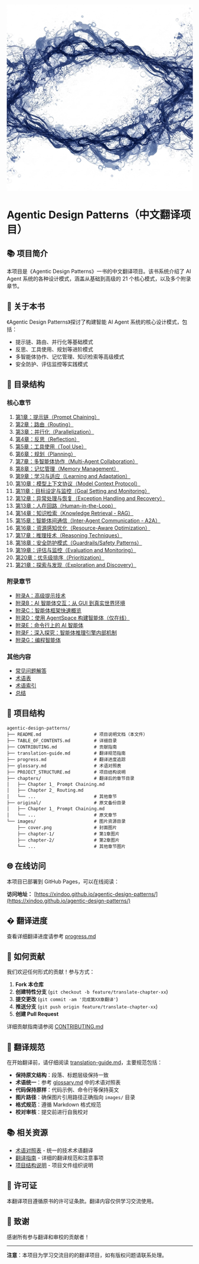 ![封面图](images/cover.png)

# Agentic Design Patterns（中文翻译项目）

## 📚 项目简介

本项目是《Agentic Design Patterns》一书的中文翻译项目。该书系统介绍了 AI Agent 系统的各种设计模式，涵盖从基础到高级的 21 个核心模式，以及多个附录章节。

## 🎯 关于本书

《Agentic Design Patterns》探讨了构建智能 AI Agent 系统的核心设计模式，包括：
- 提示链、路由、并行化等基础模式
- 反思、工具使用、规划等进阶模式
- 多智能体协作、记忆管理、知识检索等高级模式
- 安全防护、评估监控等实践模式

## 📖 目录结构

### 核心章节

1. [第1章：提示链（Prompt Chaining）](chapters/Chapter%201_%20Prompt%20Chaining.md)
2. [第2章：路由（Routing）](chapters/Chapter%202_%20Routing.md)
3. [第3章：并行化（Parallelization）](chapters/Chapter%203_%20Parallelization.md)
4. [第4章：反思（Reflection）](chapters/Chapter%204_%20Reflection.md)
5. [第5章：工具使用（Tool Use）](chapters/Chapter%205_%20Tool%20Use.md)
6. [第6章：规划（Planning）](chapters/Chapter%206_%20Planning.md)
7. [第7章：多智能体协作（Multi-Agent Collaboration）](chapters/Chapter%207_%20Multi-Agent%20Collaboration.md)
8. [第8章：记忆管理（Memory Management）](chapters/Chapter%208_%20Memory%20Management.md)
9. [第9章：学习与适应（Learning and Adaptation）](chapters/Chapter%209_%20Learning%20and%20Adaptation.md)
10. [第10章：模型上下文协议（Model Context Protocol）](chapters/Chapter%2010_%20Model%20Context%20Protocol%20(MCP).md)
11. [第11章：目标设定与监控（Goal Setting and Monitoring）](chapters/Chapter%2011_%20Goal%20Setting%20and%20Monitoring.md)
12. [第12章：异常处理与恢复（Exception Handling and Recovery）](chapters/Chapter%2012_%20Exception%20Handling%20and%20Recovery.md)
13. [第13章：人在回路（Human-in-the-Loop）](chapters/Chapter%2013_%20Human-in-the-Loop.md)
14. [第14章：知识检索（Knowledge Retrieval - RAG）](chapters/Chapter%2014_%20Knowledge%20Retrieval%20(RAG).md)
15. [第15章：智能体间通信（Inter-Agent Communication - A2A）](chapters/Chapter%2015_%20Inter-Agent%20Communication%20(A2A).md)
16. [第16章：资源感知优化（Resource-Aware Optimization）](chapters/Chapter%2016_%20Resource-Aware%20Optimization.md)
17. [第17章：推理技术（Reasoning Techniques）](chapters/Chapter%2017_%20Reasoning%20Techniques.md)
18. [第18章：安全防护模式（Guardrails/Safety Patterns）](chapters/Chapter%2018_%20Guardrails_Safety%20Patterns.md)
19. [第19章：评估与监控（Evaluation and Monitoring）](chapters/Chapter%2019_%20Evaluation%20and%20Monitoring.md)
20. [第20章：优先级排序（Prioritization）](chapters/Chapter%2020_%20Prioritization.md)
21. [第21章：探索与发现（Exploration and Discovery）](chapters/Chapter%2021_%20Exploration%20and%20Discovery.md)

### 附录章节

- [附录A：高级提示技术](chapters/Appendix%20A_%20Advanced%20Prompting%20Techniques.md)
- [附录B：AI 智能体交互：从 GUI 到真实世界环境](chapters/Appendix%20B%20-%20AI%20Agentic%20Interactions_%20From%20GUI%20to%20Real%20world%20environment.md)
- [附录C：智能体框架快速概览](chapters/Appendix%20C%20-%20Quick%20overview%20of%20Agentic%20Frameworks.md)
- [附录D：使用 AgentSpace 构建智能体（仅在线）](chapters/Appendix%20D%20-%20Building%20an%20Agent%20with%20AgentSpace%20(on-line%20only).md)
- [附录E：命令行上的 AI 智能体](chapters/Appendix%20E%20-%20AI%20Agents%20on%20the%20CLI.md)
- [附录F：深入探究：智能体推理引擎内部机制](chapters/Appendix%20F%20%20-%20Under%20the%20Hood_%20An%20Inside%20Look%20at%20the%20Agents'%20Reasoning%20Engines.md)
- [附录G：编程智能体](chapters/Appendix%20G%20-%20%20Coding%20agents.md)

### 其他内容

- [常见问题解答](chapters/Frequently%20Asked%20Questions_%20Agentic%20Design%20Patterns.md)
- [术语表](chapters/Glossary.md)
- [术语索引](chapters/Index%20of%20Terms.md)
- [总结](chapters/Conclusion.md)

## 📁 项目结构

```
agentic-design-patterns/
├── README.md                    # 项目说明文档（本文件）
├── TABLE_OF_CONTENTS.md         # 详细目录
├── CONTRIBUTING.md              # 贡献指南
├── translation-guide.md         # 翻译规范指南
├── progress.md                  # 翻译进度追踪
├── glossary.md                  # 术语对照表
├── PROJECT_STRUCTURE.md         # 项目结构说明
├── chapters/                    # 翻译后的章节目录
│   ├── Chapter 1_ Prompt Chaining.md
│   ├── Chapter 2_ Routing.md
│   └── ...                      # 其他章节
├── original/                    # 原文备份目录
│   ├── Chapter 1_ Prompt Chaining.md
│   └── ...                      # 原文章节
└── images/                      # 图片资源目录
    ├── cover.png                # 封面图片
    ├── chapter-1/               # 第1章图片
    ├── chapter-2/               # 第2章图片
    └── ...                      # 其他章节图片
```

## 🌐 在线访问

本项目已部署到 GitHub Pages，可以在线阅读：

**访问地址：** [https://xindoo.github.io/agentic-design-patterns/](https://xindoo.github.io/agentic-design-patterns/)


## � 翻译进度

查看详细翻译进度请参考 [progress.md](progress.md)

## 🤝 如何贡献

我们欢迎任何形式的贡献！参与方式：

1. **Fork 本仓库**
2. **创建特性分支** (`git checkout -b feature/translate-chapter-xx`)
3. **提交更改** (`git commit -am '完成第XX章翻译'`)
4. **推送分支** (`git push origin feature/translate-chapter-xx`)
5. **创建 Pull Request**

详细贡献指南请参阅 [CONTRIBUTING.md](CONTRIBUTING.md)

## 📝 翻译规范

在开始翻译前，请仔细阅读 [translation-guide.md](translation-guide.md)，主要规范包括：

- **保持原文结构**：段落、标题层级保持一致
- **术语统一**：参考 [glossary.md](glossary.md) 中的术语对照表
- **代码保持原样**：代码示例、命令行等保持英文
- **图片路径**：确保图片引用路径正确指向 `images/` 目录
- **格式规范**：遵循 Markdown 格式规范
- **校对审核**：提交前进行自我校对

## 📚 相关资源

- [术语对照表](glossary.md) - 统一的技术术语翻译
- [翻译指南](translation-guide.md) - 详细的翻译规范和注意事项
- [项目结构说明](PROJECT_STRUCTURE.md) - 项目文件组织说明

## 📄 许可证

本翻译项目遵循原书的许可证条款。翻译内容仅供学习交流使用。

## 🌟 致谢

感谢所有参与翻译和审校的贡献者！

---

**注意**：本项目为学习交流目的的翻译项目，如有版权问题请联系处理。